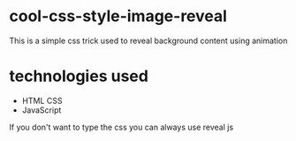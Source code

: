 # cool-css-style-image-reveal

This is a  simple css trick used to reveal background content using animation

# technologies used
* HTML CSS
* JavaScript

If you don't want to type the css you can always use reveal js
